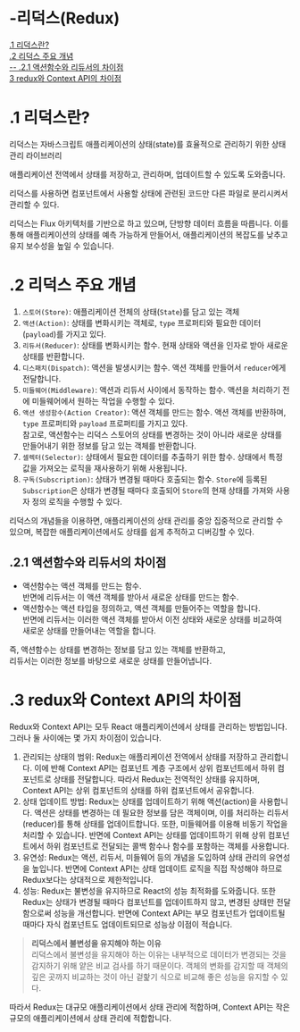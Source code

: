 # -리덕스(Redux)  
[.1 리덕스란?](#1-리덕스란)  
[.2 리덕스 주요 개념](#2-리덕스-주요-개념)  
[-- .2.1 액션함수와 리듀서의 차이점](#21-액션함수와-리듀서의-차이점)  
[3 redux와 Context API의 차이점](#3-redux와-context-api의-차이점)  

# .1 리덕스란?

리덕스는 자바스크립트 애플리케이션의 상태(state)를 효율적으로 관리하기 위한 상태 관리 라이브러리  

애플리케이션 전역에서 상태를 저장하고, 관리하며, 업데이트할 수 있도록 도와줍니다.  

리덕스를 사용하면 컴포넌트에서 사용할 상태에 관련된 코드만 다른 파일로 분리시켜서 관리할 수 있다.  

리덕스는 Flux 아키텍처를 기반으로 하고 있으며, 단방향 데이터 흐름을 따릅니다. 이를 통해 애플리케이션의 상태를 예측 가능하게 만들어서, 애플리케이션의 복잡도를 낮추고 유지 보수성을 높일 수 있습니다.  

# .2 리덕스 주요 개념

1. `스토어(Store)`: 애플리케이션 전체의 상태(`State`)를 담고 있는 객체  
2. `액션(Action)`: 상태를 변화시키는 객체로, `type` 프로퍼티와 필요한 데이터(`payload`)를 가지고 있다.  
3. `리듀서(Reducer)`: 상태를 변화시키는 함수. 현재 상태와 액션을 인자로 받아 새로운 상태를 반환합니다.  
4. `디스패치(Dispatch)`: 액션을 발생시키는 함수. 액션 객체를 만들어서 `reducer`에게 전달합니다.  
5. `미들웨어(Middleware)`: 액션과 리듀서 사이에서 동작하는 함수. 액션을 처리하기 전에 미들웨어에서 원하는 작업을 수행할 수 있다.  
6. `액션 생성함수(Action Creator)`: 액션 객체를 만드는 함수. 액션 객체를 반환하며, `type` 프로퍼티와 `payload` 프로퍼티를 가지고 있다.  
참고로, 액션함수는 리덕스 스토어의 상태를 변경하는 것이 아니라 새로운 상태를 만들어내기 위한 정보를 담고 있는 객체를 반환합니다.  
7. `셀렉터(Selector)`: 상태에서 필요한 데이터를 추출하기 위한 함수. 상태에서 특정 값을 가져오는 로직을 재사용하기 위해 사용됩니다.  
8. `구독(Subscription)`: 상태가 변경될 때마다 호출되는 함수. `Store`에 등록된 `Subscription`은 상태가 변경될 때마다 호출되어 `Store`의 현재 상태를 가져와 사용자 정의 로직을 수행할 수 있다.  

리덕스의 개념들을 이용하면, 애플리케이션의 상태 관리를 중앙 집중적으로 관리할 수 있으며, 복잡한 애플리케이션에서도 상태를 쉽게 추적하고 디버깅할 수 있다.  

## .2.1 액션함수와 리듀서의 차이점

- 액션함수는 액션 객체를 만드는 함수.  
반면에 리듀서는 이 액션 객체를 받아서 새로운 상태를 만드는 함수.
- 액션함수는 액션 타입을 정의하고, 액션 객체를 만들어주는 역할을 합니다.  
반면에 리듀서는 이러한 액션 객체를 받아서 이전 상태와 새로운 상태를 비교하여 새로운 상태를 만들어내는 역할을 합니다.

즉, 액션함수는 상태를 변경하는 정보를 담고 있는 객체를 반환하고,  
리듀서는 이러한 정보를 바탕으로 새로운 상태를 만들어냅니다.  

# .3 redux와 Context API의 차이점

Redux와 Context API는 모두 React 애플리케이션에서 상태를 관리하는 방법입니다. 그러나 둘 사이에는 몇 가지 차이점이 있습니다.  

1. 관리되는 상태의 범위: Redux는 애플리케이션 전역에서 상태를 저장하고 관리합니다. 이에 반해 Context API는 컴포넌트 계층 구조에서 상위 컴포넌트에서 하위 컴포넌트로 상태를 전달합니다. 따라서 Redux는 전역적인 상태를 유지하며, Context API는 상위 컴포넌트의 상태를 하위 컴포넌트에서 공유합니다.  
2. 상태 업데이트 방법: Redux는 상태를 업데이트하기 위해 액션(action)을 사용합니다. 액션은 상태를 변경하는 데 필요한 정보를 담은 객체이며, 이를 처리하는 리듀서(reducer)를 통해 상태를 업데이트합니다. 또한, 미들웨어를 이용해 비동기 작업을 처리할 수 있습니다. 반면에 Context API는 상태를 업데이트하기 위해 상위 컴포넌트에서 하위 컴포넌트로 전달되는 콜백 함수나 함수를 포함하는 객체를 사용합니다.  
3. 유연성: Redux는 액션, 리듀서, 미들웨어 등의 개념을 도입하여 상태 관리의 유연성을 높입니다. 반면에 Context API는 상태 업데이트 로직을 직접 작성해야 하므로 Redux보다는 상대적으로 제한적입니다.
4. 성능: Redux는 불변성을 유지하므로 React의 성능 최적화를 도와줍니다. 또한 Redux는 상태가 변경될 때마다 컴포넌트를 업데이트하지 않고, 변경된 상태만 전달함으로써 성능을 개선합니다. 반면에 Context API는 부모 컴포넌트가 업데이트될 때마다 자식 컴포넌트도 업데이트되므로 성능상 이점이 적습니다.  

> **리덕스에서 불변성을 유지해야 하는 이유**  
리덕스에서 불변성을 유지해야 하는 이유는 내부적으로 데이터가 변경되는 것을 감지하기 위해 얕은 비교 검사를 하기 때문이다. 객체의 변화를 감지할 때 객체의 깊은 곳까지 비교하는 것이 아닌 겉핥기 식으로 비교해 좋은 성능을 유지할 수 있다.
> 

따라서 Redux는 대규모 애플리케이션에서 상태 관리에 적합하며, Context API는 작은 규모의 애플리케이션에서 상태 관리에 적합합니다.